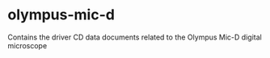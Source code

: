 # olympus-mic-d
Contains the driver CD data documents related to the Olympus Mic-D digital microscope
